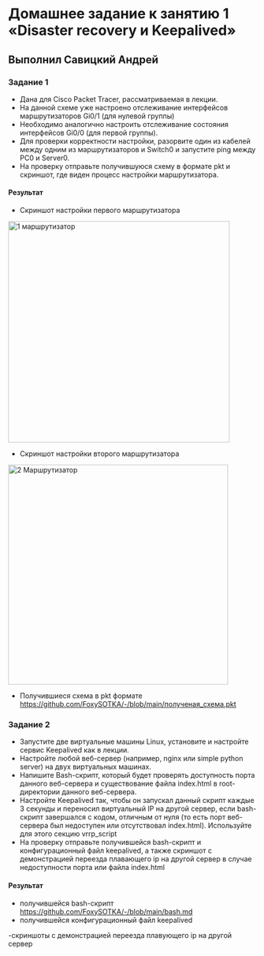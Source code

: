 # Домашнее задание к занятию 1 «Disaster recovery и Keepalived»

## Выполнил Савицкий Андрей

### Задание 1
- Дана для Cisco Packet Tracer, рассматриваемая в лекции.
- На данной схеме уже настроено отслеживание интерфейсов маршрутизаторов Gi0/1 (для нулевой группы)
- Необходимо аналогично настроить отслеживание состояния интерфейсов Gi0/0 (для первой группы).
- Для проверки корректности настройки, разорвите один из кабелей между одним из маршрутизаторов и Switch0 и запустите ping между PC0 и Server0.
- На проверку отправьте получившуюся схему в формате pkt и скриншот, где виден процесс настройки маршрутизатора.

#### Результат
- Скриншот настройки первого маршрутизатора
<img width="449" alt="1 маршрутизатор" src="https://github.com/FoxySOTKA/-/assets/141597247/0efcb60f-93e3-4751-9ad6-423cc985c5c8">

- Скриншот настройки второго маршрутизатора
<img width="446" alt="2 Маршрутизатор" src="https://github.com/FoxySOTKA/-/assets/141597247/9c3111ee-d404-4ffc-a9bd-328d43b4cbdf">

- Получившиеся схема в pkt формате
https://github.com/FoxySOTKA/-/blob/main/полученая_схема.pkt

### Задание 2
- Запустите две виртуальные машины Linux, установите и настройте сервис Keepalived как в лекции.
- Настройте любой веб-сервер (например, nginx или simple python server) на двух виртуальных машинах.
- Напишите Bash-скрипт, который будет проверять доступность порта данного веб-сервера и существование файла index.html в root-директории данного веб-сервера.
- Настройте Keepalived так, чтобы он запускал данный скрипт каждые 3 секунды и переносил виртуальный IP на другой сервер, если bash-скрипт завершался с кодом, отличным от нуля (то есть порт веб-сервера был недоступен или отсутствовал index.html). Используйте для этого секцию vrrp_script
- На проверку отправьте получившейся bash-скрипт и конфигурационный файл keepalived, а также скриншот с демонстрацией переезда плавающего ip на другой сервер в случае недоступности порта или файла index.html

#### Результат
- получившейся bash-скрипт
https://github.com/FoxySOTKA/-/blob/main/bash.md
- получившейся конфигурационный файл keepalived
  
-скриншоты с демонстрацией переезда плавующего ip на другой сервер

